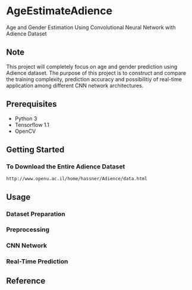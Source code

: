 # AgeEstimateAdience
Age and Gender Estimation Using Convolutional Neural Network with Adience Dataset

## Note
This project will completely focus on age and gender prediction using Adience dataset. The purpose of this project is to construct and compare the training complexity, prediction accuracy and possibilitiy of real-time application among different CNN network architectures.

## Prerequisites

 - Python 3
 - Tensorflow 1.1
 - OpenCV

## Getting Started

### To Download the Entire Adience Dataset
```
http://www.openu.ac.il/home/hassner/Adience/data.html
```

## Usage

### Dataset Preparation

### Preprocessing

### CNN Network

### Real-Time Prediction

## Reference
